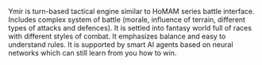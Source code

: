 Ymir is turn-based tactical engine similar to HoMAM series battle interface. Includes complex system of battle (morale, influence of terrain, different types of attacks and defences). It is settled into fantasy world full of races with different styles of combat. It emphasizes balance and easy to understand rules.
It is supported by smart AI agents based on neural networks which can still learn from you how to win.
